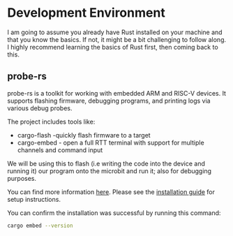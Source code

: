 # Development Environment

I am going to assume you already have Rust installed on your machine and that you know the basics. If not, it might be a bit challenging to follow along. I highly recommend learning the basics of Rust first, then coming back to this. 

## probe-rs
probe-rs is a toolkit for working with embedded ARM and RISC-V devices. It supports flashing firmware, debugging programs, and printing logs via various debug probes.

The project includes tools like:
- cargo-flash -quickly flash firmware to a target
- cargo-embed - open a full RTT terminal with support for multiple channels and command input

We will be using this to flash (i.e writing the code into the device and running it) our program onto the microbit and run it; also for debugging purposes. 

You can find more information [here](https://probe.rs/). Please see the [installation guide](https://probe.rs/docs/getting-started/installation/) for setup instructions.

You can confirm the installation was successful by running this command:
```bash
cargo embed --version
```
